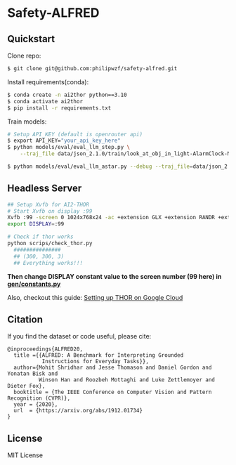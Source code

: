 # Safety-ALFRED

## Quickstart

Clone repo:
```bash
$ git clone git@github.com:philipwzf/safety-alfred.git
```

Install requirements(conda):
```bash
$ conda create -n ai2thor python==3.10
$ conda activate ai2thor
$ pip install -r requirements.txt
```

Train models:
```bash
# Setup API_KEY (default is openrouter api)
$ export API_KEY="your_api_key_here"
$ python models/eval/eval_llm_step.py \
    --traj_file data/json_2.1.0/train/look_at_obj_in_light-AlarmClock-None-DeskLamp-305/trial_T20190908_082723_323728/traj_data.json --debug

$ python models/eval/eval_llm_astar.py --debug --traj_file=data/json_2.1.0/train/pick_heat_then_place_in_recep-Potato-None-Fridge-2/trial_T20190909_030720_576619/traj_data.json
```


## Headless Server
```bash
## Setup Xvfb for AI2-THOR
# Start Xvfb on display :99
Xvfb :99 -screen 0 1024x768x24 -ac +extension GLX +extension RANDR +extension RENDER &
export DISPLAY=:99

# Check if thor works
python scrips/check_thor.py
  ###############
  ## (300, 300, 3)
  ## Everything works!!!

```
**Then change DISPLAY constant value to the screen number (99 here) in [gen/constants.py](gen/constants.py)**

Also, checkout this guide: [Setting up THOR on Google Cloud](https://medium.com/@etendue2013/how-to-run-ai2-thor-simulation-fast-with-google-cloud-platform-gcp-c9fcde213a4a)

## Citation

If you find the dataset or code useful, please cite:

```
@inproceedings{ALFRED20,
  title ={{ALFRED: A Benchmark for Interpreting Grounded
           Instructions for Everyday Tasks}},
  author={Mohit Shridhar and Jesse Thomason and Daniel Gordon and Yonatan Bisk and
          Winson Han and Roozbeh Mottaghi and Luke Zettlemoyer and Dieter Fox},
  booktitle = {The IEEE Conference on Computer Vision and Pattern Recognition (CVPR)},
  year = {2020},
  url  = {https://arxiv.org/abs/1912.01734}
}
```

## License

MIT License

